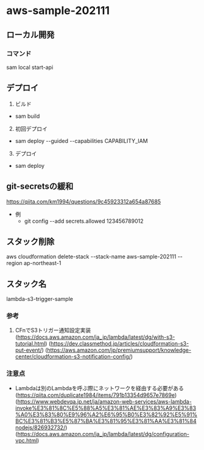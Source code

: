 # aws-sample-202111

## ローカル開発
### コマンド
sam local start-api

## デプロイ
1. ビルド
- sam build

2. 初回デプロイ
- sam deploy --guided --capabilities CAPABILITY_IAM

3. デプロイ
- sam deploy

## git-secretsの緩和
https://qiita.com/km1994/questions/9c45923312a654a87685
- 例
  - git config --add secrets.allowed 123456789012

## スタック削除
aws cloudformation delete-stack --stack-name aws-sample-202111 --region ap-northeast-1


## スタック名
lambda-s3-trigger-sample

### 参考
1. CFnでS3トリガー通知設定実装
(https://docs.aws.amazon.com/ja_jp/lambda/latest/dg/with-s3-tutorial.html)
(https://dev.classmethod.jp/articles/cloudformation-s3-put-event/)
(https://aws.amazon.com/jp/premiumsupport/knowledge-center/cloudformation-s3-notification-config/)

### 注意点
- Lambdaは別のLambdaを呼ぶ際にネットワークを経由する必要がある
(https://qiita.com/duplicate1984/items/791b13354d9657e7869e)
(https://www.webdevqa.jp.net/ja/amazon-web-services/aws-lambda-invoke%E3%81%8C%E5%88%A5%E3%81%AE%E3%83%A9%E3%83%A0%E3%83%80%E9%96%A2%E6%95%B0%E3%82%92%E5%91%BC%E3%81%B3%E5%87%BA%E3%81%95%E3%81%AA%E3%81%84nodejs/826932732/)
(https://docs.aws.amazon.com/ja_jp/lambda/latest/dg/configuration-vpc.html)

